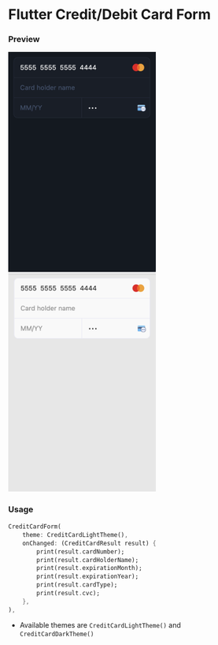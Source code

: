 # Flutter Credit/Debit Card Form

### Preview

<img width="300" src="preview-dark.png" />
<img width="300" src="preview-light.png" />

### Usage 

```dart
CreditCardForm(
    theme: CreditCardLightTheme(),
    onChanged: (CreditCardResult result) {
        print(result.cardNumber);
        print(result.cardHolderName);
        print(result.expirationMonth);
        print(result.expirationYear);
        print(result.cardType);
        print(result.cvc);
    },
),
```

- Available themes are `CreditCardLightTheme()` and `CreditCardDarkTheme()`